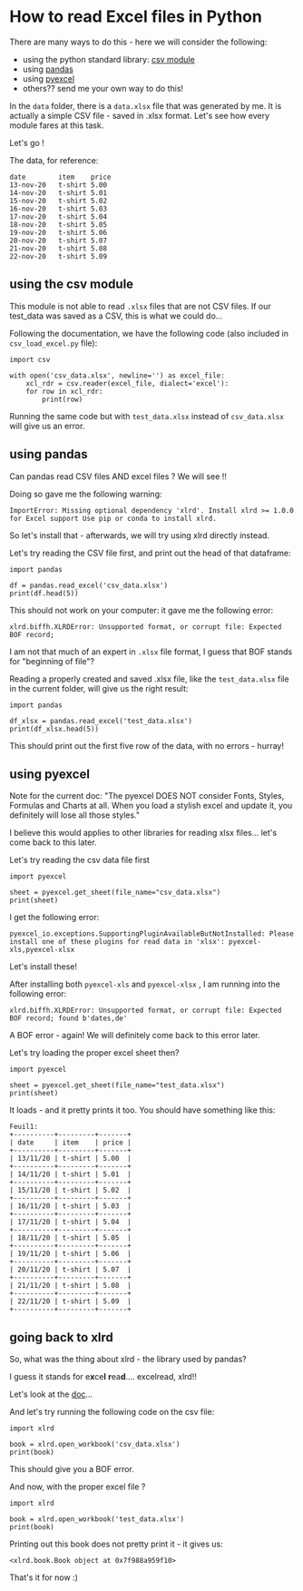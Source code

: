 # How to read Excel files in Python

There are many ways to do this - here we will consider the following:

- using the python standard library: [csv module](https://docs.python.org/3/library/csv.html)
- using [pandas](https://pandas.pydata.org/pandas-docs/stable/reference/api/pandas.read_excel.html)
- using [pyexcel](http://docs.pyexcel.org/en/latest/index.html)
- others?? send me your own way to do this!

In the `data` folder, there is a `data.xlsx` file that was generated by me. It is actually a simple CSV file - saved in .xlsx format. Let's see how every module fares at this task.

Let's go !

The data, for reference:

    date	    item	price
    13-nov-20	t-shirt	5.00
    14-nov-20	t-shirt	5.01
    15-nov-20	t-shirt	5.02
    16-nov-20	t-shirt	5.03
    17-nov-20	t-shirt	5.04
    18-nov-20	t-shirt	5.05
    19-nov-20	t-shirt	5.06
    20-nov-20	t-shirt	5.07
    21-nov-20	t-shirt	5.08
    22-nov-20	t-shirt	5.09

## using the csv module

This module is not able to read `.xlsx` files that are not CSV files. If our test_data was saved as a CSV, this is what we could do...

Following the documentation, we have the following code (also included in `csv_load_excel.py` file):

    import csv

    with open('csv_data.xlsx', newline='') as excel_file:
        xcl_rdr = csv.reader(excel_file, dialect='excel'):
        for row in xcl_rdr:
            print(row)

Running the same code but with `test_data.xlsx` instead of `csv_data.xlsx` will give us an error.

## using pandas

Can pandas read CSV files AND excel files ? We will see !!

Doing so gave me the following warning:

    ImportError: Missing optional dependency 'xlrd'. Install xlrd >= 1.0.0 for Excel support Use pip or conda to install xlrd.

So let's install that - afterwards, we will try using xlrd directly instead.

Let's try reading the CSV file first, and print out the head of that dataframe:

    import pandas

    df = pandas.read_excel('csv_data.xlsx')
    print(df.head(5))

This should not work on your computer: it gave me the following error:

    xlrd.biffh.XLRDError: Unsupported format, or corrupt file: Expected BOF record;

I am not that much of an expert in `.xlsx` file format, I guess that BOF stands for "beginning of file"?


Reading a properly created and saved .xlsx file, like the `test_data.xlsx` file in the current folder, will give us the right result:

    import pandas

    df_xlsx = pandas.read_excel('test_data.xlsx')
    print(df_xlsx.head(5))

This should print out the first five row of the data, with no errors - hurray!

## using pyexcel

Note for the current doc: "The pyexcel DOES NOT consider Fonts, Styles, Formulas and Charts at all. When you load a stylish excel and update it, you definitely will lose all those styles."

I believe this would applies to other libraries for reading xlsx files... let's come back to this later.

Let's try reading the csv data file first

    import pyexcel 

    sheet = pyexcel.get_sheet(file_name="csv_data.xlsx")
    print(sheet)

I get the following error:

    pyexcel_io.exceptions.SupportingPluginAvailableButNotInstalled: Please install one of these plugins for read data in 'xlsx': pyexcel-xls,pyexcel-xlsx

Let's install these!

After installing both `pyexcel-xls` and `pyexcel-xlsx` , I am running into the following error:

    xlrd.biffh.XLRDError: Unsupported format, or corrupt file: Expected BOF record; found b'dates,de'

A BOF error - again! We will definitely come back to this error later.

Let's try loading the proper excel sheet then?

    import pyexcel

    sheet = pyexcel.get_sheet(file_name="test_data.xlsx")
    print(sheet)

It loads - and it pretty prints it too. You should have something like this:

    Feuil1:
    +----------+---------+-------+
    | date     | item    | price |
    +----------+---------+-------+
    | 13/11/20 | t-shirt | 5.00  |
    +----------+---------+-------+
    | 14/11/20 | t-shirt | 5.01  |
    +----------+---------+-------+
    | 15/11/20 | t-shirt | 5.02  |
    +----------+---------+-------+
    | 16/11/20 | t-shirt | 5.03  |
    +----------+---------+-------+
    | 17/11/20 | t-shirt | 5.04  |
    +----------+---------+-------+
    | 18/11/20 | t-shirt | 5.05  |
    +----------+---------+-------+
    | 19/11/20 | t-shirt | 5.06  |
    +----------+---------+-------+
    | 20/11/20 | t-shirt | 5.07  |
    +----------+---------+-------+
    | 21/11/20 | t-shirt | 5.08  |
    +----------+---------+-------+
    | 22/11/20 | t-shirt | 5.09  |
    +----------+---------+-------+


## going back to xlrd

So, what was the thing about xlrd - the library used by pandas?

I guess it stands for e**x**ce**l** **r**ea**d**.... excelread, xlrd!!

Let's look at the [doc](https://xlrd.readthedocs.io/en/latest/)...

And let's try running the following code on the csv file:

    import xlrd

    book = xlrd.open_workbook('csv_data.xlsx')
    print(book)

This should give you a BOF error.

And now, with the proper excel file ?

    import xlrd

    book = xlrd.open_workbook('test_data.xlsx')
    print(book)

Printing out this book does not pretty print it - it gives us:
    
    <xlrd.book.Book object at 0x7f988a959f10>

That's it for now :)


